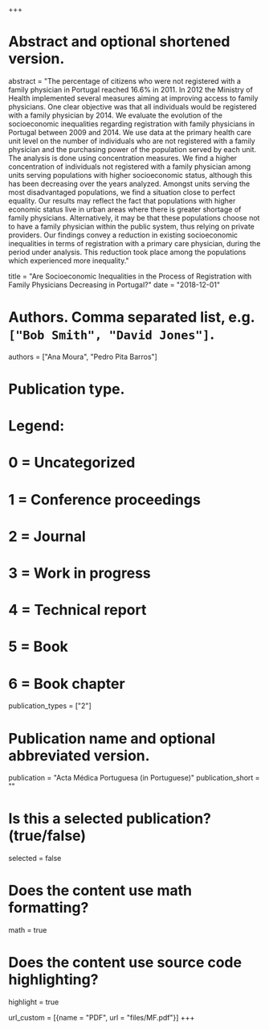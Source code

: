 +++
# Abstract and optional shortened version.
abstract = "The percentage of citizens who were not registered with a family physician in Portugal reached 16.6% in 2011. In 2012 the Ministry of Health implemented several measures aiming at improving access to family physicians. One clear objective was that all individuals would be registered with a family physician by 2014. We evaluate the evolution of the socioeconomic inequalities regarding registration with family physicians in Portugal between 2009 and 2014. We use data at the primary health care unit level on the number of individuals who are not registered with a family physician and the purchasing power of the population served by each unit. The analysis is done using concentration measures. We find a higher concentration of individuals not registered with a family physician among units serving populations with higher socioeconomic status, although this has been decreasing over the years analyzed. Amongst units serving the most disadvantaged populations, we find a situation close to perfect equality. Our results may reflect the fact that populations with higher economic status live in urban areas where there is greater shortage of family physicians. Alternatively, it may be that these populations choose not to have a family physician within the public system, thus relying on private providers. Our findings convey a reduction in existing socioeconomic inequalities in terms of registration with a primary care physician, during the period under analysis. This reduction took place among the populations which experienced more inequality."

title = "Are Socioeconomic Inequalities in the Process of Registration with Family Physicians Decreasing in Portugal?"
date = "2018-12-01"

# Authors. Comma separated list, e.g. `["Bob Smith", "David Jones"]`.
authors = ["Ana Moura", "Pedro Pita Barros"]

# Publication type.
# Legend:
# 0 = Uncategorized
# 1 = Conference proceedings
# 2 = Journal
# 3 = Work in progress
# 4 = Technical report
# 5 = Book
# 6 = Book chapter
publication_types = ["2"]

# Publication name and optional abbreviated version.
publication = "Acta Médica Portuguesa (in Portuguese)"
publication_short = ""

# Is this a selected publication? (true/false)
selected = false


# Does the content use math formatting?
math = true

# Does the content use source code highlighting?
highlight = true

url_custom = [{name = "PDF", url = "files/MF.pdf"}] +++

